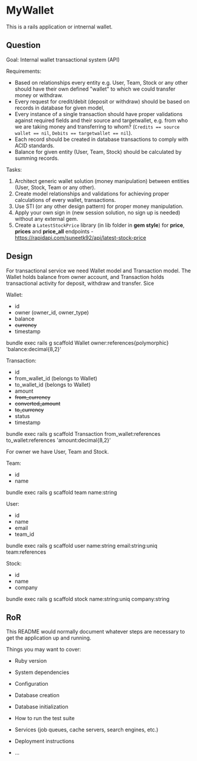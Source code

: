 # MyWallet

This is a rails application or intnernal wallet.

## Question

Goal: Internal wallet transactional system (API)

Requirements:

* Based on relationships every entity e.g. User, Team, Stock or any other should
have their own defined "wallet" to which we could transfer money or withdraw.
* Every request for credit/debit (deposit or withdraw) should be based on records in
database for given model,
* Every instance of a single transaction should have proper validations against
required fields and their source and targetwallet, e.g. from who we are taking money
and transferring to whom? (`Credits == source wallet == nil`,
`Debits == targetwallet == nil`).
* Each record should be created in database transactions to comply with ACID
standards.
* Balance for given entity (User, Team, Stock) should be calculated by summing
records.

Tasks:

1. Architect generic wallet solution (money manipulation) between entities (User,
Stock, Team or any other).
2. Create model relationships and validations for achieving proper calculations of every
wallet, transactions.
3. Use STI (or any other design pattern) for proper money manipulation.
4. Apply your own sign in (new session solution, no sign up is needed) without any external
gem.
5. Create a `LatestStockPrice` library (in lib folder in **gem style**) for **price**, **prices** and
**price_all** endpoints - https://rapidapi.com/suneetk92/api/latest-stock-price

## Design

For transactional service we need Wallet model and Transaction model. The Wallet holds balance from owner account,
and Transaction holds transactional activity for deposit, withdraw and transfer. Sice

Wallet:
+ id
+ owner (owner_id, owner_type)
+ balance
+ ~~currency~~
+ timestamp

bundle exec rails g scaffold Wallet owner:references{polymorphic} 'balance:decimal{8,2}'

Transaction:
+ id
+ from_wallet_id (belongs to Wallet)
+ to_wallet_id (belongs to Wallet)
+ amount
+ ~~from_currency~~
+ ~~converted_amount~~
+ ~~to_currency~~
+ status
+ timestamp

bundle exec rails g scaffold Transaction from_wallet:references to_wallet:references 'amount:decimal{8,2}'

For owner we have User, Team and Stock.

Team:
+ id
+ name

bundle exec rails g scaffold team name:string

User:
+ id
+ name
+ email
+ team_id

bundle exec rails g scaffold user name:string email:string:uniq team:references

Stock:
+ id
+ name
+ company

bundle exec rails g scaffold stock name:string:uniq company:string

## RoR

This README would normally document whatever steps are necessary to get the
application up and running.

Things you may want to cover:

* Ruby version

* System dependencies

* Configuration

* Database creation

* Database initialization

* How to run the test suite

* Services (job queues, cache servers, search engines, etc.)

* Deployment instructions

* ...

